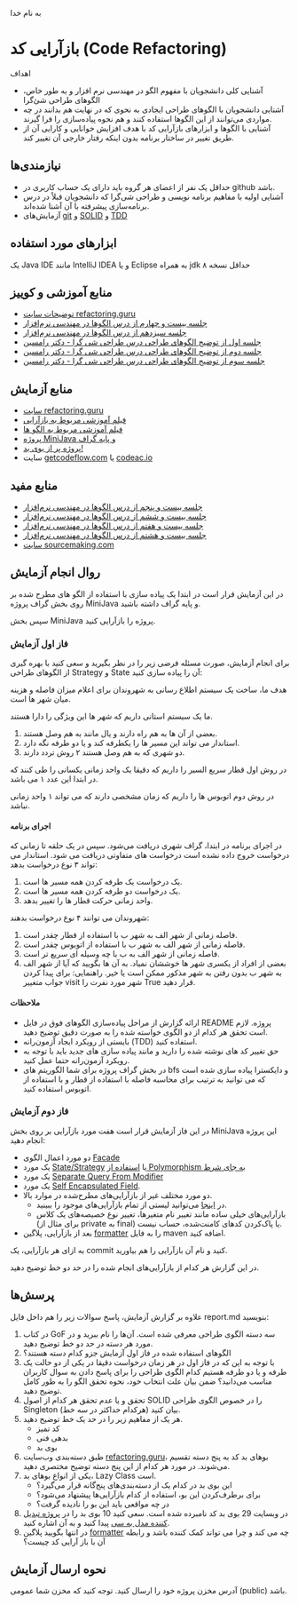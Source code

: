 به نام خدا

# بازآرایی کد (Code Refactoring)

اهداف 
- آشنایی کلی دانشجویان با مفهوم الگو در مهندسی نرم افزار و به طور خاص، الگوهای طراحی شئ‌گرا
- آشنایی دانشجویان با الگوهای طراحی ایجادی به نحوی که در نهایت هم بدانند در چه مواردی می‌توانند از این الگوها استفاده کنند و هم نحوه پیاده‌سازی را فرا گیرند.
- آشنایی با الگوها و ابزارهای بازآرایی کد با هدف افزایش خوانایی و کارایی آن از طریق تغییر در ساختار برنامه بدون اینکه رفتار خارجی آن تغییر کند.

## نیازمندی‌ها
- حداقل یک نفر از اعضای هر گروه باید دارای یک حساب کاربری در github باشد.
- آشنایی اولیه با مفاهیم برنامه نویسی و طراحی شی‌گرا که دانشجویان قبلاً در درس برنامه‌سازی پیشرفته با آن آشنا شده‌اند.
- آزمایش‌های [git](https://github.com/ssc-public/Software-Engineering-Lab/tree/main/instructions/git.md) و [SOLID](https://github.com/ssc-public/Software-Engineering-Lab/tree/main/instructions/SOLID.md) و [TDD](https://github.com/ssc-public/Software-Engineering-Lab/tree/main/instructions/TDD-and-coverage.md)

## ابزارهای مورد استفاده
یک Java IDE مانند IntelliJ IDEA و یا Eclipse به همراه jdk حداقل نسخه ۸

## منابع آموزشی و کوییز
- [توضیحات سایت refactoring.guru](https://refactoring.guru/refactoring)
- [جلسه بیست و چهارم از درس الگوها در مهندسی نرم‌افزار](https://ocw.sharif.edu/course/443/session/id/9738)
- [جلسه سیزدهم از درس الگوها در مهندسی نرم‌افزار](https://ocw.sharif.edu/course/443/session/id/9727)
- [جلسه اول از توضیح الگوهای طراحی درس طراحی شی گرا - دکتر رامسین](https://ocw.sharif.edu/course/385/session/id/8785)
- [جلسه دوم از توضیح الگوهای طراحی درس طراحی شی گرا - دکتر رامسین](https://ocw.sharif.edu/course/385/session/id/8786)
- [جلسه سوم از توضیح الگوهای طراحی درس طراحی شی گرا - دکتر رامسین](https://ocw.sharif.edu/course/385/session/id/8787)

## منابع آزمایش
- [سایت refactoring.guru](https://refactoring.guru)
- [فیلم آموزشی مربوط به بازآرایی](https://aparat.com/v/0r5yH)
- [فیلم آموزشی مربوط به الگو ها](https://aparat.com/v/LZ7WS)
- [پروژه MiniJava و پایه گراف](https://github.com/ssc-public/Software-Engineering-Lab/tree/main/base-projects/Patterns)
- [پروژه پر از بوی بد!](https://github.com/bigsheykh/Convert_UML_to_ANSI_C)
- سایت [getcodeflow.com](https://getcodeflow.com) یا [codeac.io](https://www.codeac.io/)

## منابع مفید
- [جلسه بیست و پنجم از درس الگوها در مهندسی نرم‌افزار](https://ocw.sharif.edu/course/443/session/id/9739)
- [جلسه بیست و ششم از درس الگوها در مهندسی نرم‌افزار](https://ocw.sharif.edu/course/443/session/id/9740)
- [جلسه بیست و هفتم از درس الگوها در مهندسی نرم‌افزار](https://ocw.sharif.edu/course/443/session/id/9741)
- [جلسه بیست و هشتم از درس الگوها در مهندسی نرم‌افزار](https://ocw.sharif.edu/course/443/session/id/9742)
- [سایت sourcemaking.com](https://sourcemaking.com/)


## روال انجام آزمایش

در این آزمایش قرار است در ابتدا یک پیاده سازی با استفاده از الگو های مطرح شده بر روی بخش گراف پروژه MiniJava و پایه گراف داشته باشید.

سپس بخش MiniJava پروژه را بازآرایی کنید.

### فاز اول آزمایش

برای انجام آزمایش، صورت مسئله فرضی زیر را در نظر بگیرید و سعی کنید با بهره گیری از الگوهای طراحی Strategy و State آن را پیاده سازی کنید:

هدف ما، ساخت یک سیستم اطلاع رسانی به شهروندان برای اعلام میزان فاصله و هزینه میان شهر ها است.

ما یک سیستم استانی داریم که شهر ها این ویژگی را دارا هستند.
1. بعضی از آن ها به هم راه دارند و یال مانند به هم وصل هستند.
2. استاندار می تواند این مسیر ها را یکطرفه کند و یا دو طرفه نگه دارد.
3. دو شهری که به هم وصل هستند ۲ روش تردد دارند.

در روش اول قطار سریع السیر را داریم که دقیقا یک واحد زمانی یکسانی را طی کنند که در ابتدا این عدد ۱ می باشد.

در روش دوم اتوبوس ها را داریم که زمان مشخصی دارند که می تواند ۱ واحد زمانی نباشد.


#### اجرای برنامه
 
در اجرای برنامه در ابتدا، گراف شهری دریافت می‌شود.
سپس در یک حلقه تا زمانی که درخواست خروج داده نشده است درخواست های متفاوتی دریافت می شود.
استاندار می تواند ۳ نوع درخواست بدهد:
1. یک درخواست یک طرفه کردن همه مسیر ها است.
2. یک درخواست دو طرفه کردن همه مسیر ها است.
3. واحد زمانی حرکت قطار ها را تغییر بدهد.

شهروندان می توانند ۴ نوع درخواست بدهند:
1. فاصله زمانی از شهر الف به شهر ب با استفاده از قطار چقدر است.
2. فاصله زمانی از شهر الف به شهر ب با استفاده از اتوبوس چقدر است.
3. فاصله زمانی از شهر الف به ب با چه وسیله ای سریع تر است.
4. بعضی از افراد از یکسری شهر ها خوششان نمیاد. به آن ها بگویید که آیا از شهر الف به شهر ب بدون رفتن به شهر مذکور ممکن است یا خیر. 
راهنمایی: برای پیدا کردن جواب متغییر visit شهر مورد نفرت را True قرار دهید.

#### ملاحظات
- ارائه گزارش از مراحل پیاده‌سازی الگوهای فوق در فایل README پروژه. لازم است تحقق هر کدام از دو الگوی خواسته شده را به صورت دقیق توضیح دهید.
- بایستی از رویکرد ایجاد آزمون‌رانه (TDD) استفاده کنید.
- حق تغییر کد های نوشته شده را دارید و مانند پیاده سازی های جدید باید با توجه به رویکرد آزمون‌رانه حتما عمل کنید.
- در بخش گراف پروژه برای شما الگوریتم های bfs و دایکسترا پیاده سازی شده است که می توانید به ترتیب برای محاسبه فاصله با استفاده از قطار و با استفاده از اتوبوس استفاده کنید.

### فاز دوم آزمایش
در این فاز آزمایش قرار است هفت مورد بازآرایی بر روی بخش MiniJava این پروژه انجام دهید:
- دو مورد اعمال الگوی [Facade](https://refactoring.guru/design-patterns/facade)
- یک مورد [State/Strategy](https://refactoring.guru/replace-type-code-with-state-strategy) یا [استفاده از Polymorphism به جای شرط](https://refactoring.guru/replace-conditional-with-polymorphism) 
- یک مورد [Separate Query From Modifier](https://refactoring.guru/separate-query-from-modifier)
- یک مورد [Self Encapsulated Field](https://refactoring.guru/self-encapsulate-field).
- دو مورد مختلف غیر از بازآرایی‌های مطرح‌شده در موارد بالا.
    - در [اینجا](https://refactoring.guru/refactoring/techniques) می‌توانید لیستی از تمام بازآرایی‌های موجود را ببینید.
    - بازآرایی‌های خیلی ساده مانند تغییر نام متغیرها، تغییر نوع خصیصه‌های یک کلاس (برای مثال از private به final) یا پاک‌کردن کدهای کامنت‌شده، حساب نیست.
 - بعد از بازآرایی، پلاگین [formatter](https://code.revelc.net/formatter-maven-plugin/) را به فایل maven اضافه کنید.

به ازای هر بازآرایی، یک commit کنید و نام آن بازآرایی را هم بیاورید.

در این گزارش هر کدام از بازآرایی‌های انجام شده را در حد دو خط توضیح دهید.

## پرسش‌ها
علاوه بر گزارش آزمایش، پاسخ سوالات زیر را هم داخل فایل report.md بنویسید:

1. در کتاب GoF سه دسته الگوی طراحی معرفی شده است. آن‌ها را نام ببرید و در مورد هر دسته در حد دو خط توضیح دهید.
2. الگوهای استفاده شده در فاز اول آزمایش جزو کدام دسته هستند؟
3. با توجه به این که در فاز اول در هر زمان درخواست دقیقا در یکی از دو حالت یک طرفه و یا دو طرفه هستیم کدام الگوی طراحی را برای پاسخ دادن به سوال کاربران مناسب می‌دانید؟ ضمن بیان علت انتخاب خود، نحوه تحقق الگو را به طور کامل توضیح دهید.
4. تحقق و یا عدم تحقق هر کدام از اصول SOLID را در خصوص الگوی طراحی Singleton بیان کنید (هرکدام حداکثر در سه خط).
5. هر یک از مفاهیم زیر را در حد یک خط توضیح دهید.
    - کد تمیز
    - بدهی فنی
    - بوی بد
6. طبق دسته‌بندی وب‌سایت [refactoring.guru](https://refactoring.guru/refactoring/smells)، بوهای بد کد به پنج دسته تقسیم می‌شوند. در مورد هر کدام از این پنج دسته توضیح مختصری دهید.
7. یکی از انواع بوهای بد، Lazy Class است.
    - این بوی بد در کدام یک از دسته‌بندی‌های پنج‌گانه قرار می‌گیرد؟
    - برای برطرف‌کردن این بو، استفاده از کدام بازآرایی‌ها پیشنهاد می‌شود؟
    - در چه مواقعی باید این بو را نادیده گرفت؟
8. در وبسایت 29 بوی بد کد نامبرده شده است. سعی کنید 10 بوی بد را در [پروژه تبدیل کننده مدل به سی](https://github.com/bigsheykh/Convert_UML_to_ANSI_C) پیدا کنید و به آن اشاره کنید.
9. در انتها بگویید پلاگین [formatter](https://code.revelc.net/formatter-maven-plugin/) چه می کند و چرا می تواند کمک کننده باشد و رابطه آن با باز آرایی کد چیست؟
   

## نحوه ارسال آزمایش
آدرس مخزن پروژه خود را ارسال کنید. توجه کنید که مخزن شما عمومی (public) باشد.
